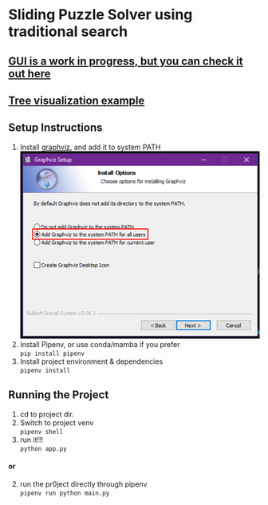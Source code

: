 # Sliding Puzzle Solver using traditional search
## [GUI is a work in progress, but you can check it out here](https://flet-sliding-puzzle.fly.dev/)
## [Tree visualization example](./Source.gv.pdf)
## Setup Instructions
1. Install [graphviz](https://gitlab.com/api/v4/projects/4207231/packages/generic/graphviz-releases/7.0.4/windows_10_cmake_Release_graphviz-install-7.0.4-win64.exe), and add it to system PATH
   </br>![add graphviz to windows PATH](README.d/graphviz-path.png)
2. Install Pipenv, or use conda/mamba if you prefer
    </br>```pip install pipenv```
3. Install project environment & dependencies
   </br>```pipenv install```

## Running the Project
1. cd to project dir.
2. Switch to project venv
   </br>```pipenv shell```
3. run it!!!
   </br>```python app.py``` 
#### or
2. run the pr0ject directly through pipenv
   </br>```pipenv run python main.py```